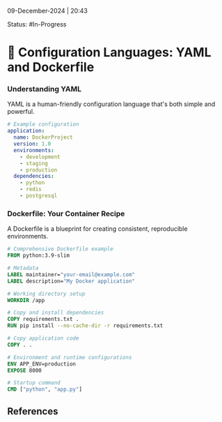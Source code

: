 09-December-2024 | 20:43

Status: #In-Progress 
# 📘 Configuration Languages: YAML and Dockerfile

### Understanding YAML
YAML is a human-friendly configuration language that's both simple and powerful.

```yaml
# Example configuration
application:
  name: DockerProject
  version: 1.0
  environments:
    - development
    - staging
    - production
  dependencies:
    - python
    - redis
    - postgresql
```

### Dockerfile: Your Container Recipe
A Dockerfile is a blueprint for creating consistent, reproducible environments.

```dockerfile
# Comprehensive Dockerfile example
FROM python:3.9-slim

# Metadata
LABEL maintainer="your-email@example.com"
LABEL description="My Docker application"

# Working directory setup
WORKDIR /app

# Copy and install dependencies
COPY requirements.txt .
RUN pip install --no-cache-dir -r requirements.txt

# Copy application code
COPY . .

# Environment and runtime configurations
ENV APP_ENV=production
EXPOSE 8000

# Startup command
CMD ["python", "app.py"]
```


## References